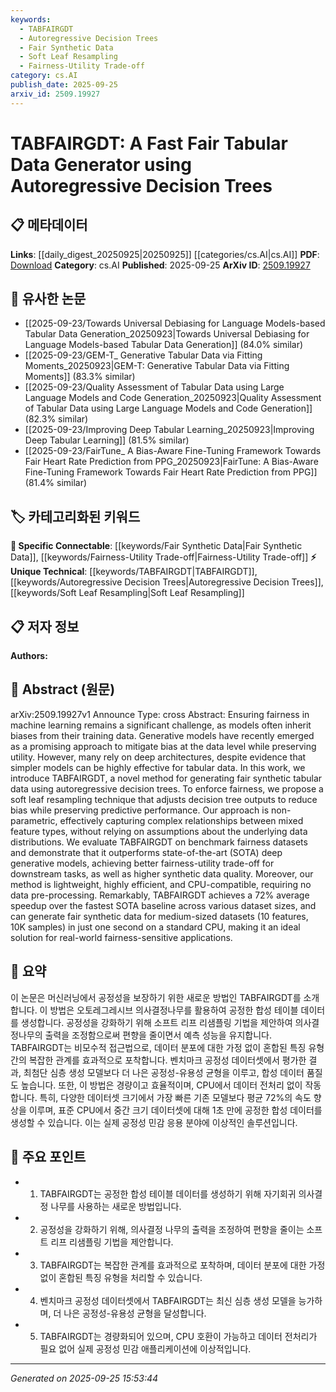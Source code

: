 ```yaml
---
keywords:
  - TABFAIRGDT
  - Autoregressive Decision Trees
  - Fair Synthetic Data
  - Soft Leaf Resampling
  - Fairness-Utility Trade-off
category: cs.AI
publish_date: 2025-09-25
arxiv_id: 2509.19927
---
```


<!-- KEYWORD_LINKING_METADATA:
{
  "processed_timestamp": "2025-09-25T15:53:44.098084",
  "vocabulary_version": "1.0",
  "selected_keywords": [
    "TABFAIRGDT",
    "Autoregressive Decision Trees",
    "Fair Synthetic Data",
    "Soft Leaf Resampling",
    "Fairness-Utility Trade-off"
  ],
  "rejected_keywords": [],
  "similarity_scores": {
    "TABFAIRGDT": 0.92,
    "Autoregressive Decision Trees": 0.88,
    "Fair Synthetic Data": 0.85,
    "Soft Leaf Resampling": 0.87,
    "Fairness-Utility Trade-off": 0.82
  },
  "extraction_method": "AI_prompt_based",
  "budget_applied": true,
  "candidates_json": {
    "candidates": [
      {
        "surface": "TABFAIRGDT",
        "canonical": "TABFAIRGDT",
        "aliases": [
          "Fast Fair Tabular Data Generator"
        ],
        "category": "unique_technical",
        "rationale": "This is the core method introduced in the paper, representing a novel approach to fair data generation.",
        "novelty_score": 0.85,
        "connectivity_score": 0.65,
        "specificity_score": 0.9,
        "link_intent_score": 0.92
      },
      {
        "surface": "autoregressive decision trees",
        "canonical": "Autoregressive Decision Trees",
        "aliases": [],
        "category": "unique_technical",
        "rationale": "This technique is central to the paper's methodology, offering a unique approach to decision tree-based data generation.",
        "novelty_score": 0.7,
        "connectivity_score": 0.6,
        "specificity_score": 0.85,
        "link_intent_score": 0.88
      },
      {
        "surface": "fair synthetic tabular data",
        "canonical": "Fair Synthetic Data",
        "aliases": [
          "Fair Data Generation"
        ],
        "category": "specific_connectable",
        "rationale": "The concept of generating fair synthetic data is crucial for addressing bias in machine learning models.",
        "novelty_score": 0.65,
        "connectivity_score": 0.75,
        "specificity_score": 0.8,
        "link_intent_score": 0.85
      },
      {
        "surface": "soft leaf resampling",
        "canonical": "Soft Leaf Resampling",
        "aliases": [],
        "category": "unique_technical",
        "rationale": "This is a novel technique proposed in the paper to enhance fairness in decision tree outputs.",
        "novelty_score": 0.78,
        "connectivity_score": 0.55,
        "specificity_score": 0.88,
        "link_intent_score": 0.87
      },
      {
        "surface": "fairness-utility trade-off",
        "canonical": "Fairness-Utility Trade-off",
        "aliases": [],
        "category": "specific_connectable",
        "rationale": "This concept is critical for evaluating the balance between fairness and utility in machine learning models.",
        "novelty_score": 0.6,
        "connectivity_score": 0.7,
        "specificity_score": 0.75,
        "link_intent_score": 0.82
      }
    ],
    "ban_list_suggestions": [
      "machine learning",
      "deep generative models",
      "benchmark fairness datasets"
    ]
  },
  "decisions": [
    {
      "candidate_surface": "TABFAIRGDT",
      "resolved_canonical": "TABFAIRGDT",
      "decision": "linked",
      "scores": {
        "novelty": 0.85,
        "connectivity": 0.65,
        "specificity": 0.9,
        "link_intent": 0.92
      }
    },
    {
      "candidate_surface": "autoregressive decision trees",
      "resolved_canonical": "Autoregressive Decision Trees",
      "decision": "linked",
      "scores": {
        "novelty": 0.7,
        "connectivity": 0.6,
        "specificity": 0.85,
        "link_intent": 0.88
      }
    },
    {
      "candidate_surface": "fair synthetic tabular data",
      "resolved_canonical": "Fair Synthetic Data",
      "decision": "linked",
      "scores": {
        "novelty": 0.65,
        "connectivity": 0.75,
        "specificity": 0.8,
        "link_intent": 0.85
      }
    },
    {
      "candidate_surface": "soft leaf resampling",
      "resolved_canonical": "Soft Leaf Resampling",
      "decision": "linked",
      "scores": {
        "novelty": 0.78,
        "connectivity": 0.55,
        "specificity": 0.88,
        "link_intent": 0.87
      }
    },
    {
      "candidate_surface": "fairness-utility trade-off",
      "resolved_canonical": "Fairness-Utility Trade-off",
      "decision": "linked",
      "scores": {
        "novelty": 0.6,
        "connectivity": 0.7,
        "specificity": 0.75,
        "link_intent": 0.82
      }
    }
  ]
}
-->

# TABFAIRGDT: A Fast Fair Tabular Data Generator using Autoregressive Decision Trees

## 📋 메타데이터

**Links**: [[daily_digest_20250925|20250925]] [[categories/cs.AI|cs.AI]]
**PDF**: [Download](https://arxiv.org/pdf/2509.19927.pdf)
**Category**: cs.AI
**Published**: 2025-09-25
**ArXiv ID**: [2509.19927](https://arxiv.org/abs/2509.19927)

## 🔗 유사한 논문
- [[2025-09-23/Towards Universal Debiasing for Language Models-based Tabular Data Generation_20250923|Towards Universal Debiasing for Language Models-based Tabular Data Generation]] (84.0% similar)
- [[2025-09-23/GEM-T_ Generative Tabular Data via Fitting Moments_20250923|GEM-T: Generative Tabular Data via Fitting Moments]] (83.3% similar)
- [[2025-09-23/Quality Assessment of Tabular Data using Large Language Models and Code Generation_20250923|Quality Assessment of Tabular Data using Large Language Models and Code Generation]] (82.3% similar)
- [[2025-09-23/Improving Deep Tabular Learning_20250923|Improving Deep Tabular Learning]] (81.5% similar)
- [[2025-09-23/FairTune_ A Bias-Aware Fine-Tuning Framework Towards Fair Heart Rate Prediction from PPG_20250923|FairTune: A Bias-Aware Fine-Tuning Framework Towards Fair Heart Rate Prediction from PPG]] (81.4% similar)

## 🏷️ 카테고리화된 키워드
**🔗 Specific Connectable**: [[keywords/Fair Synthetic Data|Fair Synthetic Data]], [[keywords/Fairness-Utility Trade-off|Fairness-Utility Trade-off]]
**⚡ Unique Technical**: [[keywords/TABFAIRGDT|TABFAIRGDT]], [[keywords/Autoregressive Decision Trees|Autoregressive Decision Trees]], [[keywords/Soft Leaf Resampling|Soft Leaf Resampling]]

## 📋 저자 정보

**Authors:** 

## 📄 Abstract (원문)

arXiv:2509.19927v1 Announce Type: cross 
Abstract: Ensuring fairness in machine learning remains a significant challenge, as models often inherit biases from their training data. Generative models have recently emerged as a promising approach to mitigate bias at the data level while preserving utility. However, many rely on deep architectures, despite evidence that simpler models can be highly effective for tabular data. In this work, we introduce TABFAIRGDT, a novel method for generating fair synthetic tabular data using autoregressive decision trees. To enforce fairness, we propose a soft leaf resampling technique that adjusts decision tree outputs to reduce bias while preserving predictive performance. Our approach is non-parametric, effectively capturing complex relationships between mixed feature types, without relying on assumptions about the underlying data distributions. We evaluate TABFAIRGDT on benchmark fairness datasets and demonstrate that it outperforms state-of-the-art (SOTA) deep generative models, achieving better fairness-utility trade-off for downstream tasks, as well as higher synthetic data quality. Moreover, our method is lightweight, highly efficient, and CPU-compatible, requiring no data pre-processing. Remarkably, TABFAIRGDT achieves a 72% average speedup over the fastest SOTA baseline across various dataset sizes, and can generate fair synthetic data for medium-sized datasets (10 features, 10K samples) in just one second on a standard CPU, making it an ideal solution for real-world fairness-sensitive applications.

## 📝 요약

이 논문은 머신러닝에서 공정성을 보장하기 위한 새로운 방법인 TABFAIRGDT를 소개합니다. 이 방법은 오토레그레시브 의사결정나무를 활용하여 공정한 합성 테이블 데이터를 생성합니다. 공정성을 강화하기 위해 소프트 리프 리샘플링 기법을 제안하여 의사결정나무의 출력을 조정함으로써 편향을 줄이면서 예측 성능을 유지합니다. TABFAIRGDT는 비모수적 접근법으로, 데이터 분포에 대한 가정 없이 혼합된 특징 유형 간의 복잡한 관계를 효과적으로 포착합니다. 벤치마크 공정성 데이터셋에서 평가한 결과, 최첨단 심층 생성 모델보다 더 나은 공정성-유용성 균형을 이루고, 합성 데이터 품질도 높습니다. 또한, 이 방법은 경량이고 효율적이며, CPU에서 데이터 전처리 없이 작동합니다. 특히, 다양한 데이터셋 크기에서 가장 빠른 기존 모델보다 평균 72%의 속도 향상을 이루며, 표준 CPU에서 중간 크기 데이터셋에 대해 1초 만에 공정한 합성 데이터를 생성할 수 있습니다. 이는 실제 공정성 민감 응용 분야에 이상적인 솔루션입니다.

## 🎯 주요 포인트

- 1. TABFAIRGDT는 공정한 합성 테이블 데이터를 생성하기 위해 자기회귀 의사결정 나무를 사용하는 새로운 방법입니다.
- 2. 공정성을 강화하기 위해, 의사결정 나무의 출력을 조정하여 편향을 줄이는 소프트 리프 리샘플링 기법을 제안합니다.
- 3. TABFAIRGDT는 복잡한 관계를 효과적으로 포착하며, 데이터 분포에 대한 가정 없이 혼합된 특징 유형을 처리할 수 있습니다.
- 4. 벤치마크 공정성 데이터셋에서 TABFAIRGDT는 최신 심층 생성 모델을 능가하며, 더 나은 공정성-유용성 균형을 달성합니다.
- 5. TABFAIRGDT는 경량화되어 있으며, CPU 호환이 가능하고 데이터 전처리가 필요 없어 실제 공정성 민감 애플리케이션에 이상적입니다.


---

*Generated on 2025-09-25 15:53:44*